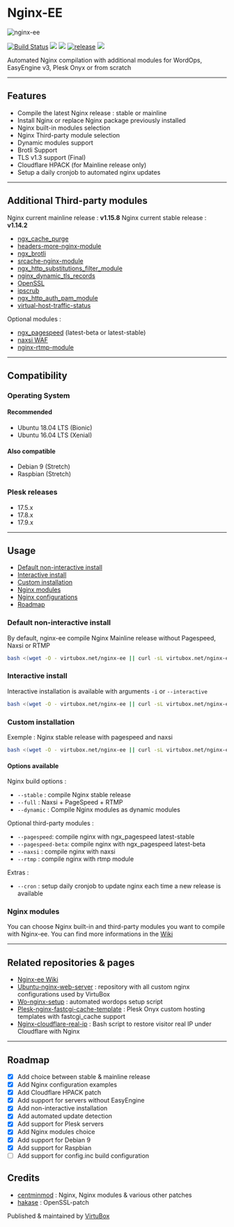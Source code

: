 # Nginx-EE

![nginx-ee](https://raw.githubusercontent.com/VirtuBox/nginx-ee/master/nginx-ee.png)

[![Build Status](https://travis-ci.com/VirtuBox/nginx-ee.svg?branch=master)](https://travis-ci.com/VirtuBox/nginx-ee) [![](https://img.shields.io/github/license/VirtuBox/nginx-ee.svg)](https://github.com/VirtuBox/nginx-ee/blob/master/LICENSE) [![](https://img.shields.io/github/stars/VirtuBox/nginx-ee.svg)](https://github.com/VirtuBox/nginx-ee) [![release](https://img.shields.io/github/release/virtubox/nginx-ee.svg?style=flat)](https://github.com/VirtuBox/nginx-ee/releases) ![](https://img.shields.io/github/last-commit/virtubox/nginx-ee/master.svg?style=flat)

Automated Nginx compilation with additional modules for WordOps, EasyEngine v3, Plesk Onyx or from scratch

---

## Features

* Compile the latest Nginx release : stable or mainline
* Install Nginx or replace Nginx package previously installed
* Nginx built-in modules selection
* Nginx Third-party module selection
* Dynamic modules support
* Brotli Support
* TLS v1.3 support (Final)
* Cloudflare HPACK (for Mainline release only)
* Setup a daily cronjob to automated nginx updates

---

## Additional Third-party modules

Nginx current mainline release : **v1.15.8**
Nginx current stable release : **v1.14.2**

* [ngx_cache_purge](https://github.com/FRiCKLE/ngx_cache_purge)
* [headers-more-nginx-module](https://github.com/openresty/headers-more-nginx-module)
* [ngx_brotli](https://github.com/eustas/ngx_brotli)
* [srcache-nginx-module](https://github.com/openresty/srcache-nginx-module)
* [ngx_http_substitutions_filter_module](https://github.com/yaoweibin/ngx_http_substitutions_filter_module)
* [nginx_dynamic_tls_records](https://github.com/nginx-modules/ngx_http_tls_dyn_size)
* [OpenSSL](https://github.com/openssl/openssl)
* [ipscrub](http://www.ipscrub.org/)
* [ngx_http_auth_pam_module](https://github.com/sto/ngx_http_auth_pam_module)
* [virtual-host-traffic-status](https://github.com/vozlt/nginx-module-vts)

Optional modules :

* [ngx_pagespeed](https://github.com/apache/incubator-pagespeed-ngx) (latest-beta or latest-stable)
* [naxsi WAF](https://github.com/nbs-system/naxsi)
* [nginx-rtmp-module](https://github.com/arut/nginx-rtmp-module)

---

## Compatibility

### Operating System

#### Recommended

* Ubuntu 18.04 LTS (Bionic)
* Ubuntu 16.04 LTS (Xenial)

#### Also compatible

* Debian 9 (Stretch)
* Raspbian (Stretch)

### Plesk releases

* 17.5.x
* 17.8.x
* 17.9.x

---

## Usage

<!-- TOC -->
- [Default non-interactive install](#default-non-interactive-install)
- [Interactive install](#interactive-install)
- [Custom installation](#custom-installation)
- [Nginx modules](#nginx-modules)
- [Nginx configurations](#nginx-configurations)
- [Roadmap](#roadmap)

<!-- /TOC -->

### Default non-interactive install

By default, nginx-ee compile Nginx Mainline release without Pagespeed, Naxsi or RTMP

```bash
bash <(wget -O - virtubox.net/nginx-ee || curl -sL virtubox.net/nginx-ee)
```

### Interactive install

Interactive installation is available with arguments `-i` or `--interactive`

```bash
bash <(wget -O - virtubox.net/nginx-ee || curl -sL virtubox.net/nginx-ee) --interactive
```

### Custom installation

Exemple : Nginx stable release with pagespeed and naxsi

```bash
bash <(wget -O - virtubox.net/nginx-ee || curl -sL virtubox.net/nginx-ee) --stable --pagespeed --naxsi
```

#### Options available

Nginx build options :

* `--stable` : compile Nginx stable release
* `--full` : Naxsi + PageSpeed + RTMP
* `--dynamic` : Compile Nginx modules as dynamic modules

Optional third-party modules :

* `--pagespeed`: compile nginx with ngx_pagespeed latest-stable
* `--pagespeed-beta`: compile nginx with ngx_pagespeed latest-beta
* `--naxsi` : compile nginx with naxsi
* `--rtmp` : compile nginx with rtmp module

Extras :

* `--cron` : setup daily cronjob to update nginx each time a new release is available

### Nginx modules

You can choose Nginx built-in and third-party modules you want to compile with Nginx-ee. You can find more informations in the [Wiki](https://github.com/VirtuBox/nginx-ee/wiki/Nginx-modules)

---

## Related repositories & pages

* [Nginx-ee Wiki](https://github.com/VirtuBox/nginx-ee/wiki)
* [Ubuntu-nginx-web-server](https://github.com/VirtuBox/ubuntu-nginx-web-server) : repository with all custom nginx configurations used by VirtuBox
* [Wo-nginx-setup](https://github.com/VirtuBox/wo-nginx-setup) : automated wordops setup script
* [Plesk-nginx-fastcgi-cache-template](https://github.com/VirtuBox/plesk-nginx-fascgi-cache-template) : Plesk Onyx custom hosting templates with fastcgi_cache support
* [Nginx-cloudflare-real-ip](https://github.com/VirtuBox/nginx-cloudflare-real-ip) : Bash script to restore visitor real IP under Cloudflare with Nginx

---

## Roadmap

* [x] Add choice between stable & mainline release
* [x] Add Nginx configuration examples
* [x] Add Cloudflare HPACK patch
* [x] Add support for servers without EasyEngine
* [x] Add non-interactive installation
* [x] Add automated update detection
* [x] Add support for Plesk servers
* [x] Add Nginx modules choice
* [x] Add support for Debian 9
* [x] Add support for Raspbian
* [ ] Add support for config.inc build configuration

## Credits

* [centminmod](https://github.com/centminmod/centminmod) : Nginx, Nginx modules & various other patches
* [hakase](https://github.com/hakasenyang/openssl-patch) : OpenSSL-patch

Published & maintained by <a href="https://virtubox.net" title="VirtuBox">VirtuBox</a>
